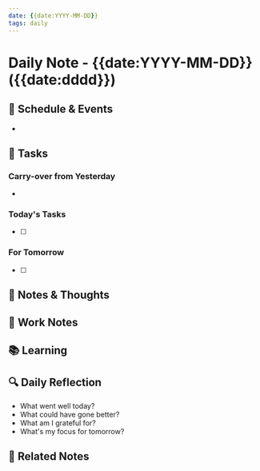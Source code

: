 ```yaml
---
date: {{date:YYYY-MM-DD}}
tags: daily
---
```


# Daily Note - {{date:YYYY-MM-DD}} ({{date:dddd}})

## 📅 Schedule & Events
- 

## 📝 Tasks
### Carry-over from Yesterday
- 

### Today's Tasks
- [ ] 

### For Tomorrow
- [ ] 

## 📓 Notes & Thoughts
<!-- Capture thoughts, ideas, observations throughout the day -->

## 💼 Work Notes
<!-- Work-related notes and meeting summaries -->

## 📚 Learning
<!-- What did you learn today? -->

## 🔍 Daily Reflection
- What went well today?
- What could have gone better?
- What am I grateful for?
- What's my focus for tomorrow?

## 🔗 Related Notes
<!-- Link to related notes, projects, or areas -->